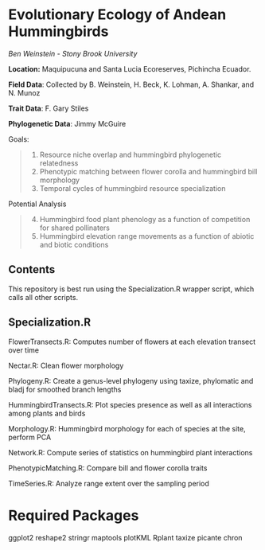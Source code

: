 Evolutionary Ecology of Andean Hummingbirds
===========================================

*Ben Weinstein - Stony Brook University*

**Location:** Maquipucuna and Santa Lucia Ecoreserves, Pichincha Ecuador.

**Field Data**: Collected by B. Weinstein, H. Beck, K. Lohman, A. Shankar, and N. Munoz

**Trait Data**: F. Gary Stiles

**Phylogenetic Data**: Jimmy McGuire

Goals: 

> 1. Resource niche overlap and hummingbird phylogenetic relatedness
> 2. Phenotypic matching between flower corolla and hummingbird bill morphology
> 3. Temporal cycles of hummingbird resource specialization

Potential Analysis
> 4. Hummingbird food plant phenology as a function of competition for shared pollinaters
> 5. Hummingbird elevation range movements as a function of abiotic and biotic conditions 

Contents
----------

This repository is best run using the Specialization.R wrapper script, which calls all other scripts. 

**Specialization.R**
-------------------
FlowerTransects.R: Computes number of flowers at each elevation transect over time

Nectar.R: Clean flower morphology

Phylogeny.R: Create a genus-level phylogeny using taxize, phylomatic and bladj for smoothed branch lengths

HummingbirdTransects.R: Plot species presence as well as all interactions among plants and birds

Morphology.R: Hummingbird morphology for each of species at the site, perform PCA

Network.R: Compute series of statistics on hummingbird plant interactions

PhenotypicMatching.R: Compare bill and flower corolla traits

TimeSeries.R: Analyze range extent over the sampling period



**Required Packages**
=====================
ggplot2
reshape2
stringr
maptools
plotKML
Rplant
taxize
picante
chron
